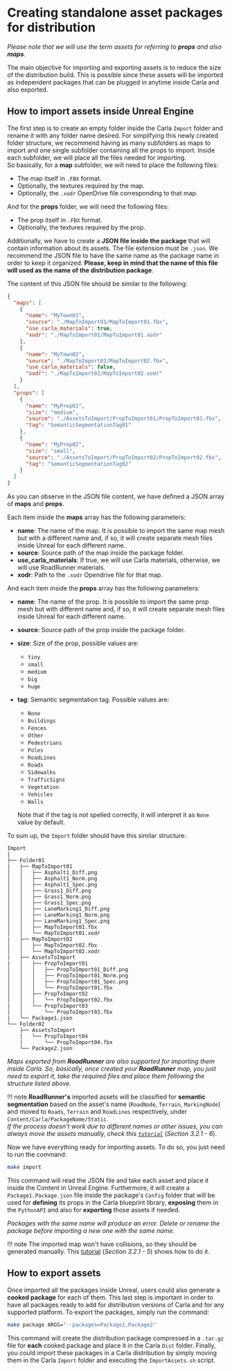 # Creating standalone asset packages for distribution

*Please note that we will use the term *assets* for referring to **props** and also **maps**.*

The main objective for importing and exporting assets is to reduce the size of
the distribution build. This is possible since these assets will be imported as
independent packages that can be plugged in anytime inside Carla and also exported.

How to import assets inside Unreal Engine
-----------------------------------------

The first step is to create an empty folder inside the Carla `Import` folder and rename it with any
folder name desired. For simplifying this newly created folder structure, we recommend having
as many subfolders as maps to import and one single subfolder containing all the props to import.
Inside each subfolder, we will place all the files needed for importing.<br>
So basically, for a **map** subfolder, we will need to place the following files:

* The map itself in `.FBX` format.
* Optionally, the textures required by the map.
* Optionally, the `.xodr` OpenDrive file corresponding to that map.

And for the **props** folder, we will need the following files:

* The prop itself in `.FBX` format.
* Optionally, the textures required by the prop.

Additionally, we have to create a **JSON file inside the package** that will contain information
about its assets. The file extension must be `.json`. We recommend the JSON file to have the same
name as the package name in order to keep it organized.
**Please, keep in mind that the name of this file will used as the name of the distribution package**.

The content of this JSON file should be similar to the following:

```json
{
  "maps": [
    {
      "name": "MyTown01",
      "source": "./MapToImport01/MapToImport01.fbx",
      "use_carla_materials": true,
      "xodr": "./MapToImport01/MapToImport01.xodr"
    },
    {
      "name": "MyTown02",
      "source": "./MapToImport02/MapToImport02.fbx",
      "use_carla_materials": false,
      "xodr": "./MapToImport02/MapToImport02.xodr"
    }
  ],
  "props": [
    {
      "name": "MyProp01",
      "size": "medium",
      "source": "./AssetsToImport/PropToImport01/PropToImport01.fbx",
      "tag": "SemanticSegmentationTag01"
    },
    {
      "name": "MyProp02",
      "size": "small",
      "source": "./AssetsToImport/PropToImport02/PropToImport02.fbx",
      "tag": "SemanticSegmentationTag02"
    }
  ]
}
```

As you can observe in the JSON file content, we have defined a JSON array of **maps** and **props**.

Each item inside the **maps** array has the following parameters:

* **name**: The name of the map. It is possible to import the same map mesh but with a different
name and, if so, it will create separate mesh files inside Unreal for each different name.
* **source**: Source path of the map inside the package folder.
* **use_carla_materials**: If true, we will use Carla materials, otherwise, we will use RoadRunner materials.
* **xodr**: Path to the `.xodr` Opendrive file for that map.

And each item inside the **props** array has the following parameters:

* **name**: The name of the prop. It is possible to import the same prop mesh but with different
name and, if so, it will create separate mesh files inside Unreal for each different name.
* **source**: Source path of the prop inside the package folder.
* **size**: Size of the prop, possible values are:

    - `tiny`
    - `small`
    - `medium`
    - `big`
    - `huge`

- **tag**: Semantic segmentation tag. Possible values are:

    - `None`
    - `Buildings`
    - `Fences`
    - `Other`
    - `Pedestrians`
    - `Poles`
    - `RoadLines`
    - `Roads`
    - `Sidewalks`
    - `TrafficSigns`
    - `Vegetation`
    - `Vehicles`
    - `Walls`

    Note that if the tag is not spelled correctly, it will interpret it as `None` value by default.

To sum up, the `Import` folder should have this similar structure:

```
Import
|
├── Folder01
|   ├── MapToImport01
│   │   ├── Asphalt1_Diff.png
│   │   ├── Asphalt1_Norm.png
│   │   ├── Asphalt1_Spec.png
│   │   ├── Grass1_Diff.png
│   │   ├── Grass1_Norm.png
│   │   ├── Grass1_Spec.png
│   │   ├── LaneMarking1_Diff.png
│   │   ├── LaneMarking1_Norm.png
│   │   ├── LaneMarking1_Spec.png
│   │   ├── MapToImport01.fbx
│   │   └── MapToImport01.xodr
|   ├── MapToImport02
│   │   ├── MapToImport02.fbx
│   │   └── MapToImport02.xodr
|   ├── AssetsToImport
|   │   ├── PropToImport01
│   │   │   ├── PropToImport01_Diff.png
│   │   │   ├── PropToImport01_Norm.png
│   │   │   ├── PropToImport01_Spec.png
│   │   │   └── PropToImport01.fbx
│   │   ├── PropToImport02
│   │   │   └── PropToImport02.fbx
|   │   └── PropToImport03
│   │       └── PropToImport03.fbx
|   └── Package1.json
└── Folder02
    ├── AssetsToImport
    |   └── PropToImport04
    |       └── PropToImport04.fbx
    └── Package2.json
```

_Maps exported from **RoadRunner** are also supported for importing them inside_
_Carla. So, basically, once created your **RoadRunner** map, you just need to export it, take the_
_required files and place them following the structure listed above._

!!! note
    **RoadRunner's** imported assets will be classified for **semantic segmentation** based on
    the asset's name (`RoadNode`, `Terrain`, `MarkingNode`) and moved to `Roads`, `Terrain`
    and `RoadLines` respectively, under `Content/Carla/PackageName/Static`.<br>
    _If the process doesn't work due to different names or other issues, you can always move the assets_
    _manually, check this [`tutorial`][importtutorial]_ (_Section 3.2.1 - 6_).

[importtutorial]: ../how_to_make_a_new_map/#32-importing-from-the-files

Now we have everything ready for importing assets. To do so, you just need to run the command:

```sh
make import
```

This command will read the JSON file and take each asset and place it inside the Content
in Unreal Engine. Furthermore, it will create a `Package1.Package.json` file inside the package's
`Config` folder that will be used for **defining** its props in the Carla blueprint library,
**exposing** them in the `PythonAPI` and also for **exporting** those assets if needed.

_Packages with the same name will produce an error. Delete or rename the package before importing_
_a new one with the same name._

!!! note
    The imported map won't have collisions, so they should be generated manually. This
    [tutorial][collisionlink] (_Section 3.2.1 - 5_) shows how to do it.

[collisionlink]: ../how_to_make_a_new_map/#32-importing-from-the-files

How to export assets
--------------------

Once imported all the packages inside Unreal, users could also generate a **cooked package**
for each of them. This last step is important in order to have all packages ready to add for
distribution versions of Carla and for any supported platform. To export the packages,
simply run the command:

```sh
make package ARGS="--packages=Package1,Package2"
```

This command will create the distribution package compressed in a `.tar.gz` file for **each**
cooked package and place it in the Carla `Dist` folder. Finally, you could import these packages
in a Carla distribution by simply moving them in the Carla `Import` folder and executing
the `ImportAssets.sh` script.
